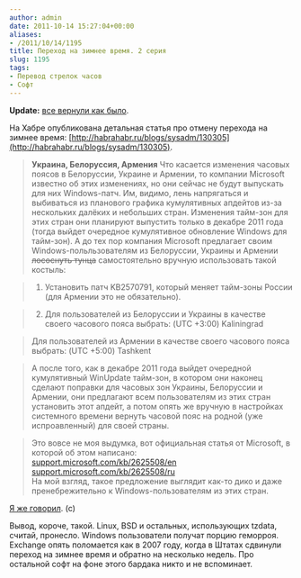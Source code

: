```yaml
---
author: admin
date: 2011-10-14 15:27:04+00:00
aliases:
- /2011/10/14/1195
title: Переход на зимнее время. 2 серия
slug: 1195
tags:
- Перевод стрелок часов
- Софт
---
```


**Update:** [все вернули как было](http://blog.not-a-kernel-guy.com/2011/10/14/1195#comment-16702).

На Хабре опубликована детальная статья про отмену перехода на зимнее время: [http://habrahabr.ru/blogs/sysadm/130305](http://habrahabr.ru/blogs/sysadm/130305). 

> **Украина, Белоруссия, Армения**
Что касается изменения часовых поясов в Белоруссии, Украине и Армении, то компании Microsoft известно об этих изменениях, но они сейчас не будут выпускать для них Windows-патч. Им, видимо, лень напрягаться и выбиваться из планового графика кумулятивных апдейтов из-за нескольких далёких и небольших стран. Изменения тайм-зон для этих стран они планируют выпустить только в декабре 2011 года (тогда выйдет очередное кумулятивное обновление Windows для тайм-зон). А до тех пор компания Microsoft предлагает своим Windows-польльзователям из Белоруссии, Украины и Армении <del>лососнуть тунца</del> самостоятельно вручную использовать такой костыль:

> 1) Установить патч KB2570791, который меняет тайм-зоны России (для Армении это не обязательно).

> 2) Для пользователей из Белоруссии и Украины в качестве своего часового пояса выбрать: (UTC +3:00) Kaliningrad

> Для пользователей из Армении в качестве своего часового пояса выбрать: (UTC +5:00) Tashkent

> А после того, как в декабре 2011 года выйдет очередной кумулятивный WinUpdate тайм-зон, в котором они наконец сделают поправки для часовых зон Украины, Белоруссии и Армении, они предлагают всем пользователям из этих стран установить этот апдейт, а потом опять же вручную в настройках системного времени вернуть часовой пояс на родной (уже испроавленный) для своей страны.

> Это вовсе не моя выдумка, вот официальная статья от Microsoft, в которой об этом написано:  
> [support.microsoft.com/kb/2625508/en](http://support.microsoft.com/kb/2625508/en)  
> [support.microsoft.com/kb/2625508/ru](http://support.microsoft.com/kb/2625508/ru)  
> На мой взгляд, такое предложение выглядит как-то дико и даже пренебрежительно к Windows-пользователям из этих стран.

[Я же говорил](http://blog.not-a-kernel-guy.com/2011/09/20/1178). (с)

Вывод, короче, такой. Linux, BSD и остальных, использующих tzdata, считай, пронесло. Windows пользователи получат порцию геморроя. Exchange опять поломается как в 2007 году, когда в Штатах сдвинули переход на зимнее время и обратно на несколько недель. Про остальной софт на фоне этого бардака никто и не вспоминает. 
